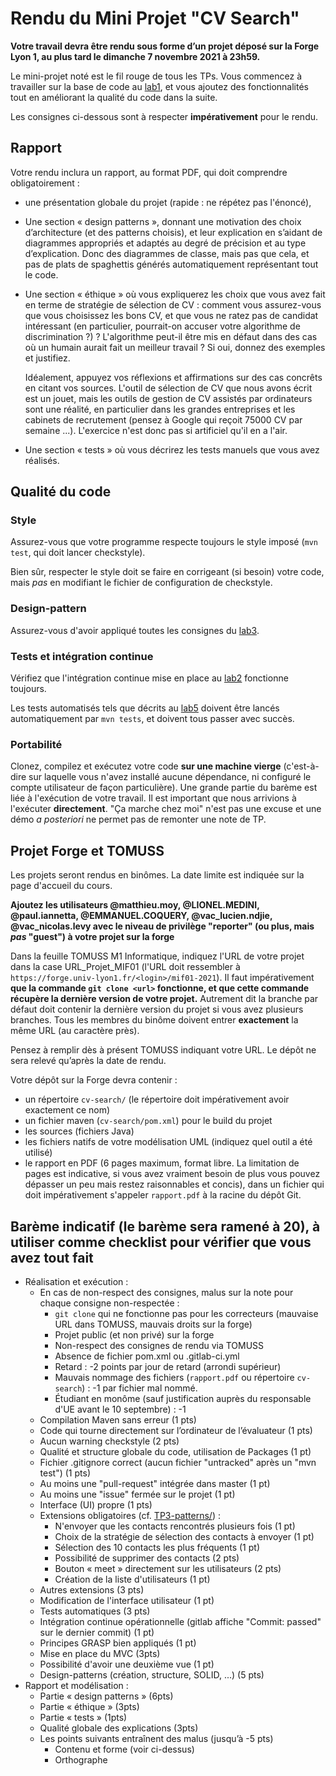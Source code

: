 # Rendu du Mini Projet "CV Search"

**Votre travail devra être rendu sous forme d’un projet déposé sur la Forge Lyon 1, au plus tard le dimanche 7 novembre 2021 à 23h59.**

Le mini-projet noté est le fil rouge de tous les TPs. Vous commencez à
travailler sur la base de code au [lab1](TP1-java/), et vous ajoutez
des fonctionnalités tout en améliorant la qualité du code dans la
suite.

Les consignes ci-dessous sont à respecter **impérativement** pour le rendu.

## Rapport

Votre rendu inclura un rapport, au format PDF, qui doit comprendre
obligatoirement :

- une présentation globale du projet (rapide : ne répétez pas
  l'énoncé),

- Une section « design patterns », donnant une motivation des choix d’architecture (et des patterns choisis), et leur explication en s’aidant de diagrammes appropriés et adaptés au degré de précision et au type d’explication. Donc des diagrammes de classe, mais pas que cela, et pas de plats de spaghettis générés automatiquement représentant tout le code.
  
* Une section « éthique » où vous expliquerez les choix que vous avez
  fait en terme de stratégie de sélection de CV : comment vous
  assurez-vous que vous choisissez les bons CV, et que vous ne ratez
  pas de candidat intéressant (en particulier, pourrait-on accuser
  votre algorithme de discrimination ?) ? L'algorithme peut-il être
  mis en défaut dans des cas où un humain aurait fait un meilleur
  travail ? Si oui, donnez des exemples et justifiez.
  
  Idéalement, appuyez vos réflexions et affirmations sur des cas
  concrêts en citant vos sources. L'outil de sélection de CV que nous
  avons écrit est un jouet, mais les outils de gestion de CV assistés
  par ordinateurs sont une réalité, en particulier dans les grandes
  entreprises et les cabinets de recrutement (pensez à Google qui
  reçoit 75000 CV par semaine ...). L'exercice n'est donc pas si
  artificiel qu'il en a l'air.
  
* Une section « tests » où vous décrirez les tests manuels que vous
  avez réalisés.

## Qualité du code

### Style

Assurez-vous que votre programme respecte toujours le style imposé
(`mvn test`, qui doit lancer checkstyle).

Bien sûr, respecter le style doit se faire en corrigeant (si besoin)
votre code, mais *pas* en modifiant le fichier de configuration de
checkstyle.

### Design-pattern

Assurez-vous d'avoir appliqué toutes les consignes du
[lab3](TP3-patterns/).

### Tests et intégration continue

Vérifiez que l'intégration continue mise en place au
[lab2](TP2-outils/) fonctionne toujours.

Les tests automatisés tels que décrits au [lab5](TP4-tests/) doivent
être lancés automatiquement par `mvn tests`, et doivent tous passer
avec succès.

### Portabilité

Clonez, compilez et exécutez votre code **sur une machine vierge**
(c'est-à-dire sur laquelle vous n'avez installé aucune dépendance, ni
configuré le compte utilisateur de façon particulière). Une grande
partie du barème est liée à l'exécution de votre travail. Il est
important que nous arrivions à l'exécuter **directement**. "Ça marche
chez moi" n'est pas une excuse et une démo *a posteriori* ne permet
pas de remonter une note de TP.

## Projet Forge et TOMUSS

Les projets seront rendus en binômes. La date limite est indiquée sur
la page d'accueil du cours.

**Ajoutez les utilisateurs @matthieu.moy, @LIONEL.MEDINI,
@paul.iannetta, @EMMANUEL.COQUERY, @vac_lucien.ndjie, @vac_nicolas.levy avec le niveau de privilège
"reporter" (ou plus, mais *pas* "guest") à votre projet sur la forge**

Dans la feuille TOMUSS M1 Informatique, indiquez l'URL de votre projet dans la case URL_Projet_MIF01 (l'URL doit ressembler à
`https://forge.univ-lyon1.fr/<login>/mif01-2021`). Il faut impérativement
**que la commande `git clone <url>` fonctionne, et que cette commande récupère la dernière version de votre projet.**
Autrement dit la branche par défaut doit contenir la dernière version du projet si vous avez
plusieurs branches. Tous les membres du binôme doivent entrer **exactement** la même URL (au caractère près).

Pensez à remplir dès à présent TOMUSS indiquant votre URL.
Le dépôt ne sera relevé qu’après la date de rendu.

Votre dépôt sur la Forge devra contenir :

- un répertoire `cv-search/` (le répertoire doit impérativement avoir exactement ce nom)
- un fichier maven (`cv-search/pom.xml`) pour le build du projet
- les sources (fichiers Java)
- les fichiers natifs de votre modélisation UML (indiquez quel outil a été utilisé)
- le rapport en PDF (6 pages maximum, format libre. La limitation de pages est indicative, si vous avez vraiment besoin de plus vous pouvez dépasser un peu mais restez raisonnables et concis), dans un fichier qui doit impérativement s'appeler `rapport.pdf` à la racine du dépôt Git.

## Barème indicatif (le barème sera ramené à 20), à utiliser comme checklist pour vérifier que vous avez tout fait

- Réalisation et exécution :
  - En cas de non-respect des consignes, malus sur la note pour chaque consigne non-respectée :
    - `git clone` qui ne fonctionne pas pour les correcteurs (mauvaise URL dans TOMUSS, mauvais droits sur la forge)
    - Projet public (et non privé) sur la forge
    - Non-respect des consignes de rendu via TOMUSS
    - Absence de fichier pom.xml ou .gitlab-ci.yml
    - Retard : -2 points par jour de retard (arrondi supérieur)
    - Mauvais nommage des fichiers (`rapport.pdf` ou répertoire `cv-search`) : -1 par fichier mal nommé.
    - Étudiant en monôme (sauf justification auprès du responsable d'UE avant le 10 septembre) : -1
  - Compilation Maven sans erreur (1 pts)
  - Code qui tourne directement sur l’ordinateur de l’évaluateur (1 pts)
  - Aucun warning checkstyle (2 pts)
  - Qualité et structure globale du code, utilisation de Packages (1 pt)
  - Fichier .gitignore correct (aucun fichier "untracked" après un "mvn test") (1 pts)
  - Au moins une "pull-request" intégrée dans master (1 pt)
  - Au moins une "issue" fermée sur le projet (1 pt)
  - Interface (UI) propre (1 pts)
  - Extensions obligatoires (cf. [TP3-patterns/](TP3-patterns/)) :
    - N'envoyer que les contacts rencontrés plusieurs fois (1 pt)
    - Choix de la stratégie de sélection des contacts à envoyer (1 pt)
    - Sélection des 10 contacts les plus fréquents (1 pt)
    - Possibilité de supprimer des contacts (2 pts)
    - Bouton « meet » directement sur les utilisateurs (2 pts)
    - Création de la liste d'utilisateurs (1 pt)
  - Autres extensions (3 pts)
  - Modification de l'interface utilisateur (1 pt)
  - Tests automatiques (3 pts)
  - Intégration continue opérationnelle (gitlab affiche "Commit: passed" sur le dernier commit) (1 pt)
  - Principes GRASP bien appliqués (1 pt)
  - Mise en place du MVC (3pts)
  - Possibilité d'avoir une deuxième vue (1 pt)
  - Design-patterns (création, structure, SOLID, ...) (5 pts)
- Rapport et modélisation :
  - Partie « design patterns » (6pts)
  - Partie « éthique » (3pts)
  - Partie « tests » (1pts)
  - Qualité globale des explications (3pts)
  - Les points suivants entraînent des malus (jusqu’à -5 pts)
    - Contenu et forme (voir ci-dessus)
    - Orthographe
